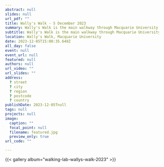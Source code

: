 ```yaml
---
abstract: null
slides: null
url_pdf: ""
title: Wally's Walk - 5 December 2023
summary: Wally's Walk is the main walkway through Macquarie University and stretches almost one kilometre. This iconic walkway was named after Macquarie University's early Architect Planner, the late Dr Walter Victor "Wally" Abraham, who designed the campus's layout and oversaw its development from 1964 to 1983. Pictured is the outside of one of the buildings along Wally's Walk, '18 Wally's Walk', which is home to Service Connect (the first point of contact for enquiries), IT Services, and study spaces.
subtitle: Wally's Walk is the main walkway through Macquarie University and stretches almost one kilometre. This iconic walkway was named after Macquarie University's early Architect Planner, the late Dr Walter Victor "Wally" Abraham, who designed the campus's layout and oversaw its development from 1964 to 1983. Pictured is the outside of one of the buildings along Wally's Walk, '18 Wally's Walk', which is home to Service Connect (the first point of contact for enquiries), IT Services, and study spaces.
location: Wally's Walk, Macquarie University
date: 2023-12-05T15:00:35.648Z
all_day: false
event: null
event_url: null
featured: null
authors: null
url_video: ""
url_slides: ""
address:
  ? street
  ? city
  ? region
  ? postcode
  ? country
publishDate: 2023-12-05Tnull
tags: null
projects: null
image:
  caption: ""
  focal_point: null
  filename: featured.jpg
  preview_only: true
url_code: ""

---
```


{{< gallery album="walking-lab-wallys-walk-2023" >}}
